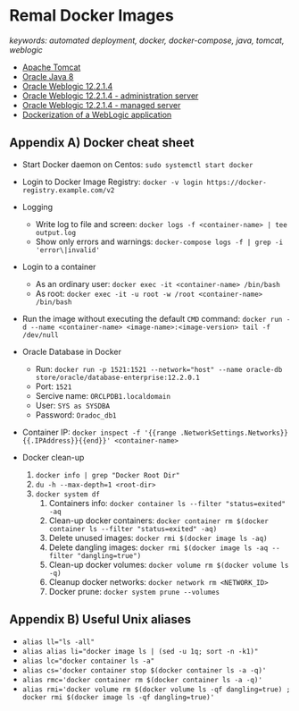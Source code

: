 # Remal Docker Images

_keywords: automated deployment, docker, docker-compose, java, tomcat, weblogic_

* [Apache Tomcat](/apache-tomcat)
* [Oracle Java 8](/oracle-java-8)
* [Oracle Weblogic 12.2.1.4](/oracle-weblogic-12.2.1.4)
* [Oracle Weblogic 12.2.1.4 - administration server](/oracle-weblogic-12.2.1.4-admin-server)
* [Oracle Weblogic 12.2.1.4 - managed server](/oracle-weblogic-12.2.1.4-managed-server)
* [Dockerization of a WebLogic application](/hello-weblogic-world)

## Appendix A) Docker cheat sheet
* Start Docker daemon on Centos: `sudo systemctl start docker`


* Login to Docker Image Registry: `docker -v login https://docker-registry.example.com/v2`

  
* Logging
  * Write log to file and screen: `docker logs -f <container-name> | tee output.log`
  * Show only errors and warnings: `docker-compose logs -f | grep -i 'error\|invalid'`


* Login to a container 
  * As an ordinary user: `docker exec -it <container-name> /bin/bash`
  * As root: `docker exec -it -u root -w /root <container-name> /bin/bash`


* Run the image without executing the default `CMD` command: `docker run -d --name <container-name> <image-name>:<image-version> tail -f /dev/null`


* Oracle Database in Docker
  * Run: `docker run -p 1521:1521 --network="host" --name oracle-db store/oracle/database-enterprise:12.2.0.1`
  * Port: `1521`
  * Sercive name: `ORCLPDB1.localdomain`
  * User: `SYS as SYSDBA`
  * Password: `Oradoc_db1`


* Container IP: `docker inspect -f '{{range .NetworkSettings.Networks}}{{.IPAddress}}{{end}}' <container-name>`


* Docker clean-up
  1. `docker info | grep "Docker Root Dir"`
  2. `du -h --max-depth=1 <root-dir>`
  3. `docker system df`
     1. Containers info: `docker container ls --filter "status=exited" -aq` 
     2. Clean-up docker containers: `docker container rm $(docker container ls --filter "status=exited" -aq)`
     3. Delete unused images: `docker rmi $(docker image ls -aq)` 
     4. Delete dangling images: `docker rmi $(docker image ls -aq --filter "dangling=true")`
     5. Clean-up docker volumes: `docker volume rm $(docker volume ls -q)`
     6. Cleanup docker networks: `docker network rm <NETWORK_ID>`
     7. Docker prune: `docker system prune --volumes`

## Appendix B) Useful Unix aliases
* `alias ll="ls -all"`
* `alias alias li="docker image ls | (sed -u 1q; sort -n -k1)"`
* `alias lc="docker container ls -a"`
* `alias cs='docker container stop $(docker container ls -a -q)'`
* `alias rmc='docker container rm $(docker container ls -a -q)'`
* `alias rmi='docker volume rm $(docker volume ls -qf dangling=true) ; docker rmi $(docker image ls -qf dangling=true)'`
